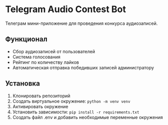 # Telegram Audio Contest Bot

Телеграм мини-приложение для проведения конкурса аудиозаписей.

## Функционал
- Сбор аудиозаписей от пользователей
- Система голосования
- Рейтинг по количеству лайков
- Автоматическая отправка победивших записей администратору

## Установка
1. Клонировать репозиторий
2. Создать виртуальное окружение: `python -m venv venv`
3. Активировать окружение
4. Установить зависимости: `pip install -r requirements.txt`
5. Создать файл .env и добавить необходимые переменные окружения
